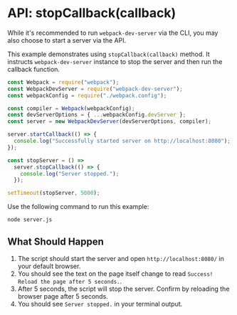 # API: stopCallback(callback)

While it's recommended to run `webpack-dev-server` via the CLI, you may also choose to start a server via the API.

This example demonstrates using `stopCallback(callback)` method. It instructs `webpack-dev-server` instance to stop the server and then run the callback function.

```js
const Webpack = require("webpack");
const WebpackDevServer = require("webpack-dev-server");
const webpackConfig = require("./webpack.config");

const compiler = Webpack(webpackConfig);
const devServerOptions = { ...webpackConfig.devServer };
const server = new WebpackDevServer(devServerOptions, compiler);

server.startCallback(() => {
  console.log("Successfully started server on http://localhost:8080");
});

const stopServer = () =>
  server.stopCallback(() => {
    console.log("Server stopped.");
  });

setTimeout(stopServer, 5000);
```

Use the following command to run this example:

```console
node server.js
```

## What Should Happen

1. The script should start the server and open `http://localhost:8080/` in your default browser.
2. You should see the text on the page itself change to read `Success! Reload the page after 5 seconds.`.
3. After 5 seconds, the script will stop the server. Confirm by reloading the browser page after 5 seconds.
4. You should see `Server stopped.` in your terminal output.

